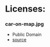 # Licenses:

### car-on-map.jpg

- Public Domain
- [source](https://www.pickpik.com/holidays-car-travel-route-adventure-scandinavia-95948)
